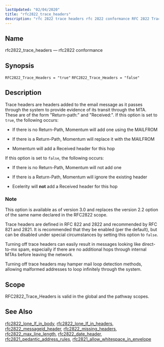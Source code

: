 ```yaml
---
lastUpdated: "02/04/2020"
title: "rfc2822_trace_headers"
description: "rfc 2822 trace headers rfc 2822 conformance RFC 2822 Trace Headers true RFC 2822 Trace Headers false Trace headers are headers added to the email message as it passes through the system to provide evidence of its transit through the MTA These are of the form Return path and Received..."
---
```


<a name="conf.ref.rfc2822_trace_headers"></a> 
## Name

rfc2822_trace_headers — rfc2822 conformance

## Synopsis

`RFC2822_Trace_Headers = "true"`
`RFC2822_Trace_Headers = "false"`

<a name="idp11461552"></a> 
## Description

Trace headers are headers added to the email message as it passes through the system to provide evidence of its transit through the MTA. These are of the form "Return-path:" and "Received:". If this option is set to `true`, the following occurs:

*   If there is no Return-Path, Momentum will add one using the MAILFROM

*   If there is a Return-Path, Momentum will replace it with the MAILFROM

*   Momentum will add a Received header for this hop

If this option is set to `false`, the following occurs:

*   If there is no Return-Path, Momentum will not add one

*   If there is a Return-Path, Momentum will ignore the existing header

*   Ecelerity will **not** add a Received header for this hop

### Note

This option is available as of version 3.0 and replaces the version 2.2 option of the same name declared in the RFC2822 scope.

Trace headers are defined in RFC 822 and 2822 and recommended by RFC 821 and 2821\. It is recommended that they be enabled (per the default), but can be disabled under special circumstances by setting this option to `false`.

Turning off trace headers can easily result in messages looking like direct-to-mx spam, especially if there are no additional hops through internal MTAs before leaving the network.

Turning off trace headers may hamper mail loop detection methods, allowing malformed addresses to loop infinitely through the system.

<a name="idp11474592"></a> 
## Scope

RFC2822_Trace_Headers is valid in the global and the pathway scopes.

<a name="idp11476256"></a> 
## See Also

[rfc2822_lone_lf_in_body](/momentum/3/3-reference/3-reference-conf-ref-rfc-2822-lone-lf-in-body), [rfc2822_lone_lf_in_headers](/momentum/3/3-reference/3-reference-conf-ref-rfc-2822-lone-lf-in-headers), [rfc2822_messageid_header](/momentum/3/3-reference/3-reference-conf-ref-rfc-2822-messageid-header), [rfc2822_missing_headers](/momentum/3/3-reference/3-reference-conf-ref-rfc-2822-missing-headers), [rfc2822_max_line_length](/momentum/3/3-reference/3-reference-conf-ref-rfc-2822-max-line-length), [rfc2822_date_header](/momentum/3/3-reference/3-reference-conf-ref-rfc-2822-date-header), [rfc2821_pedantic_address_rules](/momentum/3/3-reference/3-reference-conf-ref-rfc-2821-pedantic-address-rules), [rfc2821_allow_whitespace_in_envelope](/momentum/3/3-reference/3-reference-conf-ref-rfc-2821-allow-whitespace-in-envelope)